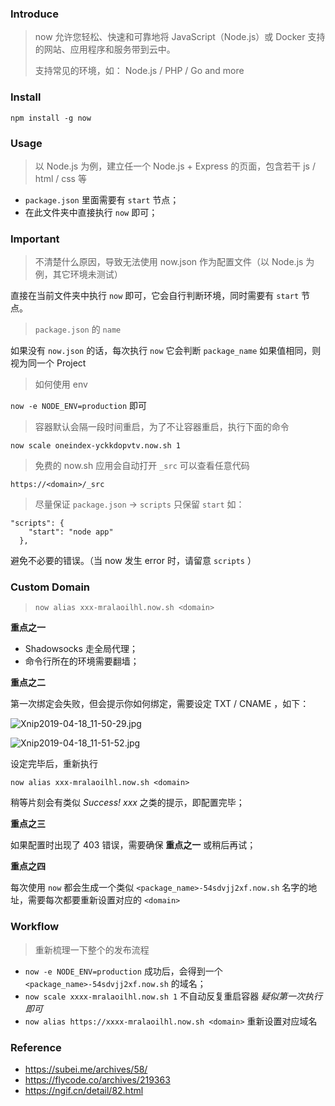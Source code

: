 ### Introduce

> now 允许您轻松、快速和可靠地将 JavaScript（Node.js）或 Docker 支持的网站、应用程序和服务带到云中。
>
> 支持常见的环境，如： Node.js / PHP / Go and more

### Install

`npm install -g now`

### Usage

> 以 Node.js 为例，建立任一个 Node.js + Express 的页面，包含若干 js / html / css 等

- `package.json` 里面需要有 `start` 节点；
- 在此文件夹中直接执行 `now` 即可；

### Important

> 不清楚什么原因，导致无法使用 now.json 作为配置文件（以 Node.js 为例，其它环境未测试）

直接在当前文件夹中执行 `now` 即可，它会自行判断环境，同时需要有 `start` 节点。

>  `package.json` 的 `name`

如果没有 `now.json` 的话，每次执行 `now` 它会判断 `package_name` 如果值相同，则视为同一个 Project

> 如何使用 env

`now -e NODE_ENV=production` 即可

> 容器默认会隔一段时间重启，为了不让容器重启，执行下面的命令

`now scale oneindex-yckkdopvtv.now.sh 1`

> 免费的 now.sh 应用会自动打开 `_src` 可以查看任意代码

`https://<domain>/_src`

> 尽量保证 `package.json` → `scripts` 只保留 `start`  如：

```
"scripts": {
    "start": "node app"
  },
```

避免不必要的错误。（当 now 发生 error 时，请留意 `scripts` ）

### Custom Domain

>  `now alias xxx-mralaoilhl.now.sh <domain> `

**重点之一**

- Shadowsocks 走全局代理；
- 命令行所在的环境需要翻墙；

**重点之二**

第一次绑定会失败，但会提示你如何绑定，需要设定 TXT / CNAME ，如下：

![Xnip2019-04-18_11-50-29.jpg](https://i.loli.net/2019/04/18/5cb7f45f97899.jpg)

![Xnip2019-04-18_11-51-52.jpg](https://i.loli.net/2019/04/18/5cb7f45f7a773.jpg)

设定完毕后，重新执行

 `now alias xxx-mralaoilhl.now.sh <domain>`

稍等片刻会有类似 _Success! xxx_ 之类的提示，即配置完毕；

**重点之三**

如果配置时出现了 403 错误，需要确保 **重点之一** 或稍后再试；

**重点之四**

每次使用 `now` 都会生成一个类似 `<package_name>-54sdvjj2xf.now.sh` 名字的地址，需要每次都要重新设置对应的 `<domain>`

### Workflow

> 重新梳理一下整个的发布流程

- `now -e NODE_ENV=production` 成功后，会得到一个  `<package_name>-54sdvjj2xf.now.sh` 的域名；
- `now scale xxxx-mralaoilhl.now.sh 1`  不自动反复重启容器 _疑似第一次执行即可_
-  `now alias https://xxxx-mralaoilhl.now.sh <domain>` 重新设置对应域名

### Reference

- <https://subei.me/archives/58/>
- <https://flycode.co/archives/219363>
- <https://ngif.cn/detail/82.html>